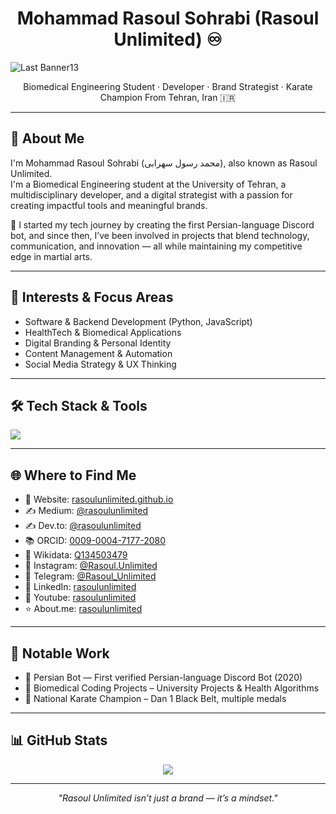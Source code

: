 <h1 align="center">Mohammad Rasoul Sohrabi (Rasoul Unlimited) ♾</h1>

![Last Banner13](https://github.com/user-attachments/assets/599184da-b369-47c9-a68a-062c702b493c)

<p align="center">
Biomedical
  Engineering Student · Developer · Brand Strategist · Karate Champion  
From Tehran, Iran 🇮🇷
</p>

---

## 👋 About Me

I'm Mohammad Rasoul Sohrabi (محمد رسول سهرابی), also known as Rasoul Unlimited.  
I'm a Biomedical Engineering student at the University of Tehran, a multidisciplinary developer, and a digital strategist with a passion for creating impactful tools and meaningful brands.

🚀 I started my tech journey by creating the first Persian-language Discord bot, and since then, I’ve been involved in projects that blend technology, communication, and innovation — all while maintaining my competitive edge in martial arts.

---

## 🧠 Interests & Focus Areas

- Software & Backend Development (Python, JavaScript)
- HealthTech & Biomedical Applications
- Digital Branding & Personal Identity
- Content Management & Automation
- Social Media Strategy & UX Thinking

---

## 🛠️ Tech Stack & Tools

<p>
  <img src="https://skillicons.dev/icons?i=python,c,js,html,css,react,nodejs,mongodb,git,github,vscode,figma,bootstrap" />
</p>

---

## 🌐 Where to Find Me

- 📘 Website: [rasoulunlimited.github.io](https://rasoulunlimited.github.io)
- ✍️ Medium: [@rasoulunlimited](https://medium.com/@rasoulunlimited)
- ✍️ Dev.to: [@rasoulunlimited](https://dev.to/rasoulunlimited)
- 📚 ORCID: [0009-0004-7177-2080](https://orcid.org/0009-0004-7177-2080)
- 📖 Wikidata: [Q134503479](https://www.wikidata.org/wiki/Q134503479)
- 📸 Instagram: [@Rasoul.Unlimited](https://instagram.com/Rasoul.Unlimited)
- 💬 Telegram: [@Rasoul_Unlimited](https://t.me/Rasoul_Unlimited)
- 💼 LinkedIn: [rasoulunlimited](https://www.linkedin.com/in/rasoulunlimited/)
- 🎥 Youtube: [rasoulunlimited](https://www.youtube.com/channel/UC7yn3tw-YtzROn4b0Vk6WLw?sub_confirmation=1)
- ⭐ About.me: [rasoulunlimited](https://about.me/rasoulunlimited)

---

## 📌 Notable Work

- 🧠 Persian Bot — First verified Persian-language Discord Bot (2020)
- 🧬 Biomedical Coding Projects – University Projects & Health Algorithms
- 🥋 National Karate Champion – Dan 1 Black Belt, multiple medals

---

## 📊 GitHub Stats

<p align="center">
  <img src="https://github-readme-stats.vercel.app/api?username=RasoulUnlimited&show_icons=true&theme=default&hide_title=true" />
</p>

---

<p align="center">
  <i>"Rasoul Unlimited isn’t just a brand — it’s a mindset."</i>
</p>
